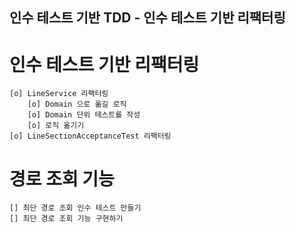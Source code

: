 ## 인수 테스트 기반 TDD - 인수 테스트 기반 리팩터링 

# 인수 테스트 기반 리팩터링 
    [o] LineService 리팩터링
        [o] Domain 으로 옮길 로직
        [o] Domain 단위 테스트를 작성
        [o] 로직 옮기기
    [o] LineSectionAcceptanceTest 리팩터링

# 경로 조회 기능 
    [] 최단 경로 조회 인수 테스트 만들기
    [] 최단 경로 조회 기능 구현하기